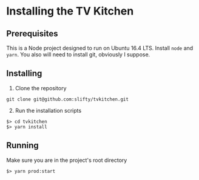 # Installing the TV Kitchen

## Prerequisites
This is a Node project designed to run on Ubuntu 16.4 LTS.
Install `node` and `yarn`.
You also will need to install git, obviously I suppose.

## Installing
1. Clone the repository

`git clone git@github.com:slifty/tvkitchen.git`

2. Run the installation scripts

```shell
$> cd tvkitchen
$> yarn install
```

## Running

Make sure you are in the project's root directory

```shell
$> yarn prod:start
```
